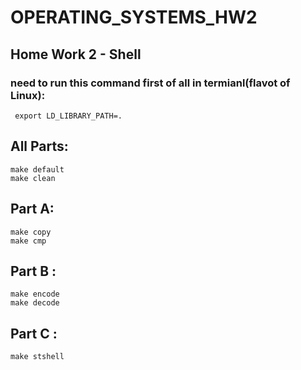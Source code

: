 # OPERATING_SYSTEMS_HW2
## Home Work 2 - Shell
### need to run this command first of all in termianl(flavot of Linux):
<div dir='ltr'>
   
	 export LD_LIBRARY_PATH=.


</div>


## All Parts:

<div dir='ltr'>

    make default
	make clean 

</div>

## Part A:
<div dir='ltr'>

    make copy
	make cmp 

</div>

## Part B :
<div dir='ltr'>

    make encode
	make decode 
</div>
  
<div dir='ltr'>  


</div>


## Part C :
<div dir='ltr'>  

    make stshell

</div>

